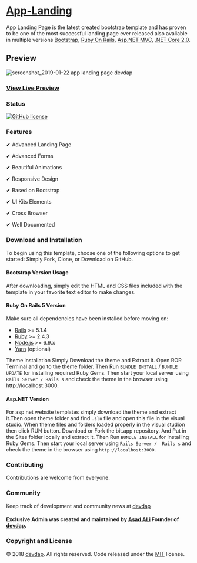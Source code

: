 # [App-Landing](https://devdap.com/themes/app-landing-page/)

App Landing Page is the latest created bootstrap template and has proven to be one of the most successful landing page ever released also avaliable in multiple versions [Bootstrap](https://getbootstrap.com/), [Ruby On Rails](https://rubyonrails.org/), [Asp.NET MVC](https://www.asp.net/), [.NET Core 2.0](https://www.asp.net/core/overview/aspnet-vnext).

## Preview

![screenshot_2019-01-22 app landing page devdap](https://user-images.githubusercontent.com/35004804/51513288-e8d1c780-1e2b-11e9-943b-0139ffbe65ad.jpg)

### [View Live Preview](http://www.devdap-theme.s3-website.us-east-2.amazonaws.com/LandingPages/app/)

### Status

<p>
<a href="https://github.com/devdap/App-Landing/blob/master/LICENSE" rel="nofollow"><img src="https://img.shields.io/github/license/devdap/App-Landing.svg?style=plastic" alt="GitHub license" style="max-width:100%;"></a>
</p>


### Features

✔ Advanced Landing Page

✔ Advanced Forms

✔ Beautiful Animations

✔ Responsive Design

✔ Based on Bootstrap

✔ UI Kits Elements

✔ Cross Browser

✔ Well Documented


### Download and Installation

To begin using this template, choose one of the following options to get started:
Simply Fork, Clone, or Download on GitHub.

#### Bootstrap Version Usage

After downloading, simply edit the HTML and CSS files included with the template in your favorite text editor to make changes. 

#### Ruby On Rails 5 Version

Make sure all dependencies have been installed before moving on:

* [Rails](http://weblog.rubyonrails.org/2017/9/7/Rails-5-1-4-and-5-0-6-released/) >= 5.1.4
* [Ruby](https://www.ruby-lang.org/en/downloads/) >= 2.4.3
* [Node.js](http://nodejs.org/) >= 6.9.x
* [Yarn](https://yarnpkg.com/en/docs/install) (optional)

Theme installation
Simply Download the theme and Extract it. Open ROR Terminal and go to the theme folder. Then Run `BUNDLE INSTALL` / `BUNDLE UPDATE` for installing required Ruby Gems. Then start your local server using `Rails Server / Rails s` and check the theme in the browser using http://localhost:3000.

#### Asp.NET Version

For asp net website templates simply download the theme and extract it.Then open theme folder and find `.sln` file and open this file in the visual studio. When theme files and folders loaded properly in the visual studion then click RUN button.
Download or Fork the bit.app repository. And Put in the Sites folder locally and extract it. Then Run `BUNDLE INSTALL` for installing Ruby Gems. Then start your local server using `Rails Server /  Rails s` and check the theme in the browser using `http://localhost:3000`.

### Contributing

Contributions are welcome from everyone.

### Community

Keep track of development and community news at [devdap](http://devdap.com)

#### Exclusive Admin was created and maintained by [Asad ALi](https://devdap.com/about-us) Founder of [devdap](https://devdap.com).

### Copyright and License

© 2018 [devdap](https://devdap.com). All rights reserved. Code released under the [MIT](https://github.com/devdap/App-Landing/blob/master/LICENSE) license.
